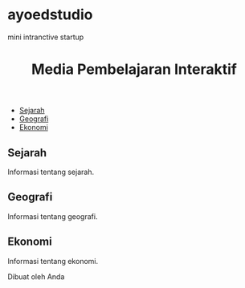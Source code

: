 # ayoedstudio
mini intranctive startup
<!DOCTYPE html>
<html>
<head>
  <title>Media Pembelajaran Interaktif</title>
</head>
<body>
  <header>
    <h1>Media Pembelajaran Interaktif</h1>
  </header>
  <nav>
    <ul>
      <li><a href="#sejarah">Sejarah</a></li>
      <li><a href="#geografi">Geografi</a></li>
      <li><a href="#ekonomi">Ekonomi</a></li>
    </ul>
  </nav>
  <main>
    <section id="sejarah">
      <h2>Sejarah</h2>
      <p>Informasi tentang sejarah.</p>
    </section>
    <section id="geografi">
      <h2>Geografi</h2>
      <p>Informasi tentang geografi.</p>
    </section>
    <section id="ekonomi">
      <h2>Ekonomi</h2>
      <p>Informasi tentang ekonomi.</p>
    </section>
  </main>
  <footer>
    <p>Dibuat oleh Anda</p>
  </footer>
</body>
</html>
